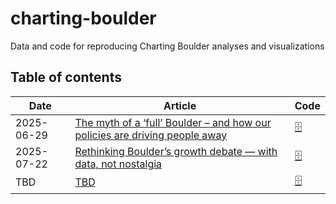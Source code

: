 # charting-boulder
Data and code for reproducing Charting Boulder analyses and visualizations

## Table of contents

| Date  |  Article  | Code  |
|---|----|---|
| 2025-06-29  | [The myth of a ‘full’ Boulder – and how our policies are driving people away](https://boulderreportinglab.org/2025/06/29/brian-keegan-the-myth-of-a-full-boulder-and-how-our-policies-are-driving-people-away/)  | [🗄️](/2025-06%20Population/Population.ipynb)  |
| 2025-07-22 | [Rethinking Boulder’s growth debate — with data, not nostalgia ](https://boulderreportinglab.org/2025/07/22/brian-keegan-rethinking-boulders-growth-debate-with-data-not-nostalgia/) | [🗄️](/2025-06%20Population/Rebuttal.ipynb) |
| TBD | [TBD]() | [🗄️](/2025-08%20Aging/Aging.ipynb) |